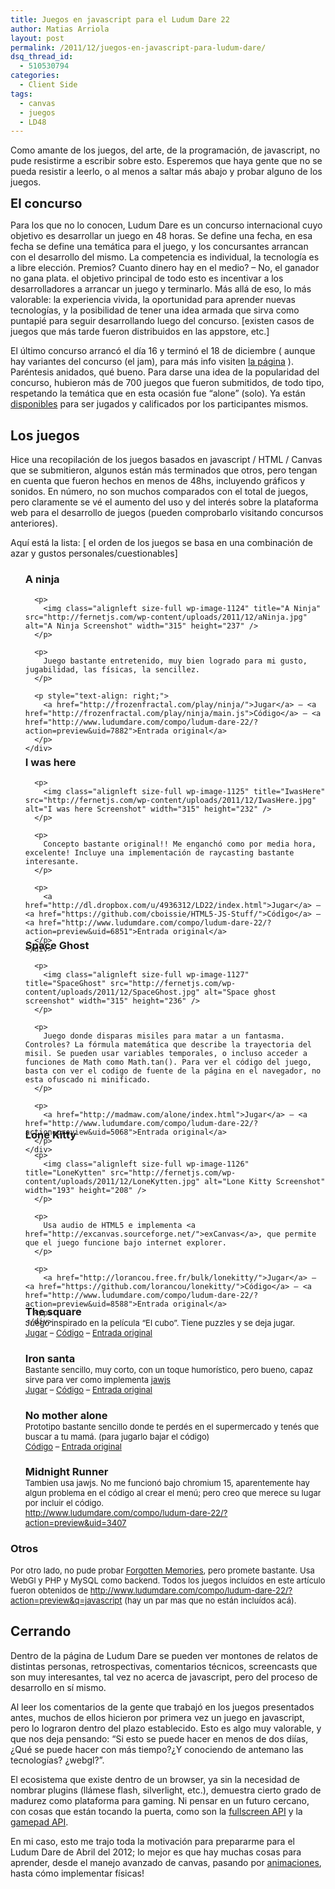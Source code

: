 ```yaml
---
title: Juegos en javascript para el Ludum Dare 22
author: Matias Arriola
layout: post
permalink: /2011/12/juegos-en-javascript-para-ludum-dare/
dsq_thread_id:
  - 510530794
categories:
  - Client Side
tags:
  - canvas
  - juegos
  - LD48
---
```

Como amante de los juegos, del arte, de la programación, de javascript, no pude resistirme a escribir sobre esto. Esperemos que haya gente que no se pueda resistir a leerlo, o al menos a saltar más abajo y probar alguno de los juegos.

<span class="Apple-style-span" style="font-size: 20px; font-weight: bold;">El concurso</span>

Para los que no lo conocen, Ludum Dare es un concurso internacional cuyo objetivo es desarrollar un juego en 48 horas. Se define una fecha, en esa fecha se define una temática para el juego, y los concursantes arrancan con el desarrollo del mismo. La competencia es individual, la tecnología es a libre elección. Premios? Cuanto dinero hay en el medio? &#8211; No, el ganador no gana plata. el objetivo principal de todo esto es incentivar a los desarrolladores a arrancar un juego y terminarlo. Más allá de eso, lo más valorable: la experiencia vivida, la oportunidad para aprender nuevas tecnologías, y la posibilidad de tener una idea armada que sirva como puntapié para seguir desarrollando luego del concurso. [existen casos de juegos que más tarde fueron distribuidos en las appstore, etc.]

El último concurso arrancó el día 16 y terminó el 18 de diciembre ( aunque hay variantes del concurso (el jam), para más info visiten <a title="Reglas Ludum Dare" href="http://www.ludumdare.com/compo/rules/" target="_blank">la página</a> ). Paréntesis anidados, qué bueno. Para darse una idea de la popularidad del concurso, hubieron más de 700 juegos que fueron submitidos, de todo tipo, respetando la temática que en esta ocasión fue &#8220;alone&#8221; (solo). Ya están [disponibles][1] para ser jugados y calificados por los participantes mismos.

## Los juegos

Hice una recopilación de los juegos basados en javascript / HTML / Canvas que se submitieron, algunos están más terminados que otros, pero tengan en cuenta que fueron hechos en menos de 48hs, incluyendo gráficos y sonidos. En número, no son muchos comparados con el total de juegos, pero claramente se vé el aumento del uso y del interés sobre la plataforma web para el desarrollo de juegos (pueden comprobarlo visitando concursos anteriores).

<!--more-->Aquí está la lista: [ el orden de los juegos se basa en una combinación de azar y gustos personales/cuestionables]

<ul style="list-style-type: none;">
  <li>
    <div style="display: block; height: 270px;">
      <h3>
        A ninja
      </h3>
      
      <p>
        <img class="alignleft size-full wp-image-1124" title="A Ninja" src="http://fernetjs.com/wp-content/uploads/2011/12/aNinja.jpg" alt="A Ninja Screenshot" width="315" height="237" />
      </p>
      
      <p>
        Juego bastante entretenido, muy bien logrado para mi gusto, jugabilidad, las físicas, la sencillez.
      </p>
      
      <p style="text-align: right;">
        <a href="http://frozenfractal.com/play/ninja/">Jugar</a> – <a href="http://frozenfractal.com/play/ninja/main.js">Código</a> – <a href="http://www.ludumdare.com/compo/ludum-dare-22/?action=preview&uid=7882">Entrada original</a>
      </p>
    </div>
  </li>
  
  <li>
    <div style="display: block; height: 270px;">
      <h3>
        I was here
      </h3>
      
      <p>
        <img class="alignleft size-full wp-image-1125" title="IwasHere" src="http://fernetjs.com/wp-content/uploads/2011/12/IwasHere.jpg" alt="I was here Screenshot" width="315" height="232" />
      </p>
      
      <p>
        Concepto bastante original!! Me enganchó como por media hora, excelente! Incluye una implementación de raycasting bastante interesante.
      </p>
      
      <p>
        <a href="http://dl.dropbox.com/u/4936312/LD22/index.html">Jugar</a> – <a href="https://github.com/cboissie/HTML5-JS-Stuff/">Código</a> – <a href="http://www.ludumdare.com/compo/ludum-dare-22/?action=preview&uid=6851">Entrada original</a>
      </p>
    </div>
  </li>
  
  <li>
    <div style="display: block; height: 280px;">
      <h3>
        Space Ghost
      </h3>
      
      <p>
        <img class="alignleft size-full wp-image-1127" title="SpaceGhost" src="http://fernetjs.com/wp-content/uploads/2011/12/SpaceGhost.jpg" alt="Space ghost screenshot" width="315" height="236" />
      </p>
      
      <p>
        Juego donde disparas misiles para matar a un fantasma. Controles? La fórmula matemática que describe la trayectoria del misil. Se pueden usar variables temporales, o incluso acceder a funciones de Math como Math.tan(). Para ver el código del juego, basta con ver el codigo de fuente de la página en el navegador, no esta ofuscado ni minificado.
      </p>
      
      <p>
        <a href="http://madmaw.com/alone/index.html">Jugar</a> – <a href="http://www.ludumdare.com/compo/ludum-dare-22/?action=preview&uid=5068">Entrada original</a>
      </p>
    </div>
  </li>
  
  <li>
    <div style="display: block; height: 260px;">
      <h3>
        Lone Kitty
      </h3>
      
      <p>
        <img class="alignleft size-full wp-image-1126" title="LoneKytten" src="http://fernetjs.com/wp-content/uploads/2011/12/LoneKytten.jpg" alt="Lone Kitty Screenshot" width="193" height="208" />
      </p>
      
      <p>
        Usa audio de HTML5 e implementa <a href="http://excanvas.sourceforge.net/">exCanvas</a>, que permite que el juego funcione bajo internet explorer.
      </p>
      
      <p>
        <a href="http://lorancou.free.fr/bulk/lonekitty/">Jugar</a> – <a href="https://github.com/lorancou/lonekitty/">Código</a> – <a href="http://www.ludumdare.com/compo/ludum-dare-22/?action=preview&uid=8588">Entrada original</a>
      </p>
    </div>
  </li>
  
  <li>
    <h3>
      The square<br /> <span class="Apple-style-span" style="font-size: 13px; font-weight: normal;">Juego inspirado en la película “El cubo”. Tiene puzzles y se deja jugar.<br /> </span><a style="font-size: 13px; font-weight: normal;" href="http://softwarebakery.com/frozencow/ludum22/">Jugar</a><span class="Apple-style-span" style="font-size: 13px; font-weight: normal;"> – </span><a style="font-size: 13px; font-weight: normal;" href="http://softwarebakery.com/frozencow/ludum22/source.tar.bz2">Código</a><span class="Apple-style-span" style="font-size: 13px; font-weight: normal;"> – </span><a style="font-size: 13px; font-weight: normal;" href="http://www.ludumdare.com/compo/ludum-dare-22/?action=preview&uid=8588">Entrada original</a>
    </h3>
  </li>
  
  <li>
    <h3>
      Iron santa<br /> <span class="Apple-style-span" style="font-size: 13px; font-weight: normal;">Bastante sencillo, muy corto, con un toque humorístico, pero bueno, capaz sirve para ver como implementa </span><a style="font-size: 13px; font-weight: normal;" href="http://jawsjs.com/">jawjs<br /> </a><a style="font-size: 13px; font-weight: normal;" href="http://memetika.com/iron_santa/ludum-dare-22/">Jugar</a><span class="Apple-style-span" style="font-size: 13px; font-weight: normal;"> – </span><a style="font-size: 13px; font-weight: normal;" href="https://github.com/dmitrizagidulin/IronSanta/tree/0e7cc41b96c755bab8e2ae341cc19f963395f6ba">Código</a><span class="Apple-style-span" style="font-size: 13px; font-weight: normal;"> – </span><a style="font-size: 13px; font-weight: normal;" href="http://www.ludumdare.com/compo/ludum-dare-22/?action=preview&uid=7625">Entrada original</a>
    </h3>
  </li>
  
  <li>
    <h3>
      No mother alone<br /> <span class="Apple-style-span" style="font-size: 13px; font-weight: normal;">Prototipo bastante sencillo donde te perdés en el supermercado y tenés que buscar a tu mamá. (para jugarlo bajar el código)<br /> </span><a style="font-size: 13px; font-weight: normal;" href="https://github.com/brodavi/No-Mother-Alone">Código</a><span class="Apple-style-span" style="font-size: 13px; font-weight: normal;"> – </span><a style="font-size: 13px; font-weight: normal;" href="http://www.ludumdare.com/compo/ludum-dare-22/?action=preview&uid=8067">Entrada original</a>
    </h3>
  </li>
  
  <li>
    <h3>
      Midnight Runner<br /> <span class="Apple-style-span" style="font-size: 13px; font-weight: normal;">Tambien usa jawjs. No me funcionó bajo chromium 15, aparentemente hay algun problema en el código al crear el menú; pero creo que merece su lugar por incluir el código.<br /> </span><a style="font-size: 13px; font-weight: normal;" href="http://www.ludumdare.com/compo/ludum-dare-22/?action=preview&uid=3407">http://www.ludumdare.com/compo/ludum-dare-22/?action=preview&uid=3407</a>
    </h3>
  </li>
</ul>

### Otros  
<span class="Apple-style-span" style="font-size: 13px; font-weight: normal;">Por otro lado, no pude probar </span><a style="font-size: 13px; font-weight: normal;" href="http://www.ludumdare.com/compo/ludum-dare-22/?action=preview&uid=8158">Forgotten Memories</a><span class="Apple-style-span" style="font-size: 13px; font-weight: normal;">, pero promete bastante. Usa WebGl y PHP y MySQL como backend. Todos los juegos incluídos en este artículo fueron obtenidos de <a href="http://www.ludumdare.com/compo/ludum-dare-22/?action=preview&q=javascript">http://www.ludumdare.com/compo/ludum-dare-22/?action=preview&q=javascript</a> (hay un par mas que no están incluídos acá). </span>

## Cerrando

Dentro de la página de Ludum Dare se pueden ver montones de relatos de distintas personas, retrospectivas, comentarios técnicos, screencasts que son muy interesantes, tal vez no acerca de javascript, pero del proceso de desarrollo en sí mismo.

Al leer los comentarios de la gente que trabajó en los juegos presentados antes, muchos de ellos hicieron por primera vez un juego en javascript, pero lo lograron dentro del plazo establecido. Esto es algo muy valorable, y que nos deja pensando: &#8220;Si esto se puede hacer en menos de dos diías, ¿Qué se puede hacer con más tiempo?¿Y conociendo de antemano las tecnologías? ¿webgl?&#8221;.

El ecosistema que existe dentro de un browser, ya sin la necesidad de nombrar plugins (llámese flash, silverlight, etc.), demuestra cierto grado de madurez como plataforma para gaming. Ni pensar en un futuro cercano, con cosas que están tocando la puerta, como son la [fullscreen API][2] y la [gamepad API][3].

En mi caso, esto me trajo toda la motivación para prepararme para el Ludum Dare de Abril del 2012; lo mejor es que hay muchas cosas para aprender, desde el manejo avanzado de canvas, pasando por [animaciones][4], hasta cómo implementar físicas!

 [1]: http://www.ludumdare.com/compo/ludum-dare-22/ "Catálogo de juegos Ludum Dare 22"
 [2]: http://www.google.com.ar/search?q=fullscreen+api "Buscar fullscreen api"
 [3]: http://www.google.com.ar/search?q=gamepad+API "buscar gamepad api"
 [4]: http://fernetjs.com/2011/12/animando-en-canvas-html5/ "Animando en CANVAS – HTML5"